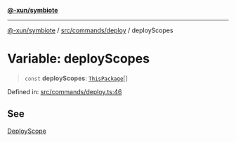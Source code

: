 [**@-xun/symbiote**](../../../../README.md)

***

[@-xun/symbiote](../../../../README.md) / [src/commands/deploy](../README.md) / deployScopes

# Variable: deployScopes

> `const` **deployScopes**: [`ThisPackage`](../../../configure/enumerations/ThisPackageGlobalScope.md#thispackage)[]

Defined in: [src/commands/deploy.ts:46](https://github.com/Xunnamius/symbiote/blob/ff6ce22d3a3433c07460af5758ce7920a1d9aa5a/src/commands/deploy.ts#L46)

## See

[DeployScope](../../../configure/enumerations/ThisPackageGlobalScope.md)
